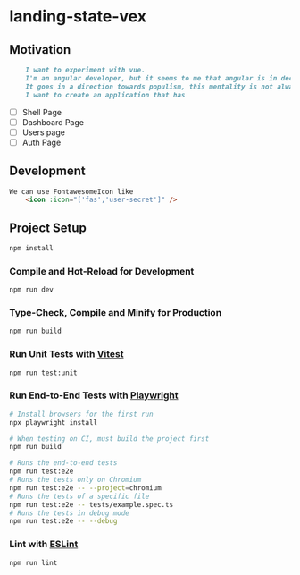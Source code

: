 # landing-state-vex

## Motivation 
```markdown
    I want to experiment with vue.
    I'm an angular developer, but it seems to me that angular is in decline. 
    It goes in a direction towards populism, this mentality is not always good for it.
    I want to create an application that has 

```
- [ ] Shell Page
- [ ] Dashboard Page
- [ ] Users page
- [ ] Auth Page

## Development
```markdown
We can use FontawesomeIcon like
    <icon :icon="['fas','user-secret']" />
```

## Project Setup

```sh
npm install
```

### Compile and Hot-Reload for Development

```sh
npm run dev
```

### Type-Check, Compile and Minify for Production

```sh
npm run build
```

### Run Unit Tests with [Vitest](https://vitest.dev/)

```sh
npm run test:unit
```

### Run End-to-End Tests with [Playwright](https://playwright.dev)

```sh
# Install browsers for the first run
npx playwright install

# When testing on CI, must build the project first
npm run build

# Runs the end-to-end tests
npm run test:e2e
# Runs the tests only on Chromium
npm run test:e2e -- --project=chromium
# Runs the tests of a specific file
npm run test:e2e -- tests/example.spec.ts
# Runs the tests in debug mode
npm run test:e2e -- --debug
```

### Lint with [ESLint](https://eslint.org/)

```sh
npm run lint
```
